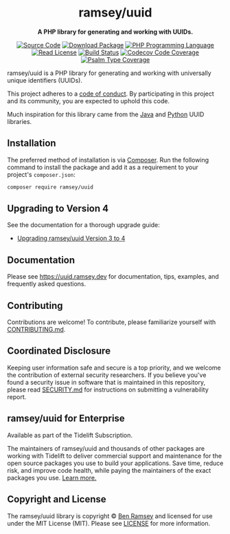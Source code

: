 <h1 align="center">ramsey/uuid</h1>

<p align="center">
    <strong>A PHP library for generating and working with UUIDs.</strong>
</p>

<p align="center">
    <a href="https://github.com/ramsey/uuid"><img src="http://img.shields.io/badge/source-ramsey/uuid-blue.svg?style=flat-square" alt="Source Code"></a>
    <a href="https://packagist.org/packages/ramsey/uuid"><img src="https://img.shields.io/packagist/v/ramsey/uuid.svg?style=flat-square&label=release" alt="Download Package"></a>
    <a href="https://php.net"><img src="https://img.shields.io/packagist/php-v/ramsey/uuid.svg?style=flat-square&colorB=%238892BF" alt="PHP Programming Language"></a>
    <a href="https://github.com/ramsey/uuid/blob/main/LICENSE"><img src="https://img.shields.io/packagist/l/ramsey/uuid.svg?style=flat-square&colorB=darkcyan" alt="Read License"></a>
    <a href="https://github.com/ramsey/uuid/actions/workflows/continuous-integration.yml"><img src="https://img.shields.io/github/workflow/status/ramsey/uuid/build/main?logo=github&style=flat-square" alt="Build Status"></a>
    <a href="https://codecov.io/gh/ramsey/uuid"><img src="https://img.shields.io/codecov/c/gh/ramsey/uuid?label=codecov&logo=codecov&style=flat-square" alt="Codecov Code Coverage"></a>
    <a href="https://shepherd.dev/github/ramsey/uuid"><img src="https://img.shields.io/endpoint?style=flat-square&url=https%3A%2F%2Fshepherd.dev%2Fgithub%2Framsey%2Fuuid%2Fcoverage" alt="Psalm Type Coverage"></a>
</p>

ramsey/uuid is a PHP library for generating and working with universally unique
identifiers (UUIDs).

This project adheres to a [code of conduct](CODE_OF_CONDUCT.md).
By participating in this project and its community, you are expected to
uphold this code.

Much inspiration for this library came from the [Java][javauuid] and
[Python][pyuuid] UUID libraries.

## Installation

The preferred method of installation is via [Composer][]. Run the following
command to install the package and add it as a requirement to your project's
`composer.json`:

```bash
composer require ramsey/uuid
```

## Upgrading to Version 4

See the documentation for a thorough upgrade guide:

* [Upgrading ramsey/uuid Version 3 to 4](https://uuid.ramsey.dev/en/stable/upgrading/3-to-4.html)

## Documentation

Please see <https://uuid.ramsey.dev> for documentation, tips, examples, and
frequently asked questions.

## Contributing

Contributions are welcome! To contribute, please familiarize yourself with
[CONTRIBUTING.md](CONTRIBUTING.md).

## Coordinated Disclosure

Keeping user information safe and secure is a top priority, and we welcome the
contribution of external security researchers. If you believe you've found a
security issue in software that is maintained in this repository, please read
[SECURITY.md][] for instructions on submitting a vulnerability report.

## ramsey/uuid for Enterprise

Available as part of the Tidelift Subscription.

The maintainers of ramsey/uuid and thousands of other packages are working with
Tidelift to deliver commercial support and maintenance for the open source
packages you use to build your applications. Save time, reduce risk, and improve
code health, while paying the maintainers of the exact packages you use.
[Learn more.](https://tidelift.com/subscription/pkg/packagist-ramsey-uuid?utm_source=undefined&utm_medium=referral&utm_campaign=enterprise&utm_term=repo)

## Copyright and License

The ramsey/uuid library is copyright © [Ben Ramsey](https://benramsey.com/) and
licensed for use under the MIT License (MIT). Please see [LICENSE][] for more
information.

[rfc4122]: http://tools.ietf.org/html/rfc4122
[conduct]: https://github.com/ramsey/uuid/blob/main/CODE_OF_CONDUCT.md
[javauuid]: http://docs.oracle.com/javase/6/docs/api/java/util/UUID.html
[pyuuid]: http://docs.python.org/3/library/uuid.html
[composer]: http://getcomposer.org/
[contributing.md]: https://github.com/ramsey/uuid/blob/main/CONTRIBUTING.md
[security.md]: https://github.com/ramsey/uuid/blob/main/SECURITY.md
[license]: https://github.com/ramsey/uuid/blob/main/LICENSE
